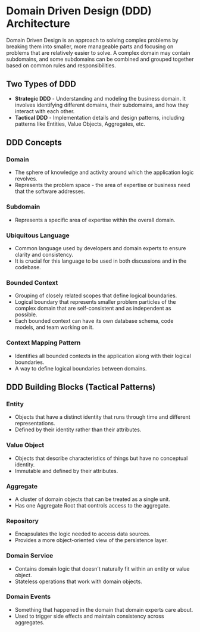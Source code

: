 # Domain Driven Design (DDD) Architecture

Domain Driven Design is an approach to solving complex problems by breaking them into smaller, more manageable parts and focusing on problems that are relatively easier to solve.
A complex domain may contain subdomains, and some subdomains can be combined and grouped together based on common rules and responsibilities.

## Two Types of DDD

- **Strategic DDD** - Understanding and modeling the business domain. It involves identifying different domains, their subdomains, and how they interact with each other.
- **Tactical DDD** - Implementation details and design patterns, including patterns like Entities, Value Objects, Aggregates, etc.

## DDD Concepts

### Domain
- The sphere of knowledge and activity around which the application logic revolves.
- Represents the problem space - the area of expertise or business need that the software addresses.

### Subdomain
- Represents a specific area of expertise within the overall domain.

### Ubiquitous Language
- Common language used by developers and domain experts to ensure clarity and consistency.
- It is crucial for this language to be used in both discussions and in the codebase.

### Bounded Context
- Grouping of closely related scopes that define logical boundaries.
- Logical boundary that represents smaller problem particles of the complex domain that are self-consistent and as independent as possible.
- Each bounded context can have its own database schema, code models, and team working on it.

### Context Mapping Pattern
- Identifies all bounded contexts in the application along with their logical boundaries.
- A way to define logical boundaries between domains.

## DDD Building Blocks (Tactical Patterns)

### Entity
- Objects that have a distinct identity that runs through time and different representations.
- Defined by their identity rather than their attributes.

### Value Object
- Objects that describe characteristics of things but have no conceptual identity.
- Immutable and defined by their attributes.

### Aggregate
- A cluster of domain objects that can be treated as a single unit.
- Has one Aggregate Root that controls access to the aggregate.

### Repository
- Encapsulates the logic needed to access data sources.
- Provides a more object-oriented view of the persistence layer.

### Domain Service
- Contains domain logic that doesn't naturally fit within an entity or value object.
- Stateless operations that work with domain objects.

### Domain Events
- Something that happened in the domain that domain experts care about.
- Used to trigger side effects and maintain consistency across aggregates.

